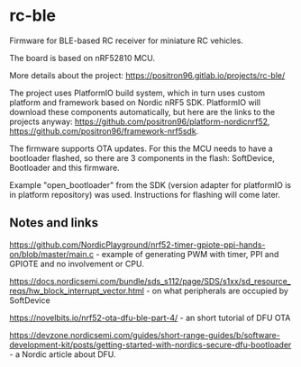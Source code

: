 # rc-ble

Firmware for BLE-based RC receiver for miniature RC vehicles.

The board is based on nRF52810 MCU.

More details about the project: https://positron96.gitlab.io/projects/rc-ble/

The project uses PlatformIO build system,
 which in turn uses custom platform and framework based on Nordic nRF5 SDK.
PlatformIO will download these components automatically,
 but here are the links to the projects anyway:
 https://github.com/positron96/platform-nordicnrf52,
 https://github.com/positron96/framework-nrf5sdk.

The firmware supports OTA updates.
For this the MCU needs to have a bootloader flashed,
 so there are 3 components in the flash: SoftDevice, Bootloader and this firmware.

Example "open_bootloader" from the SDK
 (version adapter for platformIO is in platform repository)
 was used.
Instructions for flashing will come later.

## Notes and links

https://github.com/NordicPlayground/nrf52-timer-gpiote-ppi-hands-on/blob/master/main.c - example of generating PWM with timer, PPI and GPIOTE and no involvement or CPU.

https://docs.nordicsemi.com/bundle/sds_s112/page/SDS/s1xx/sd_resource_reqs/hw_block_interrupt_vector.html - on what peripherals are occupied by SoftDevice

https://novelbits.io/nrf52-ota-dfu-ble-part-4/ - an short tutorial of DFU OTA

https://devzone.nordicsemi.com/guides/short-range-guides/b/software-development-kit/posts/getting-started-with-nordics-secure-dfu-bootloader - a Nordic article about DFU.
